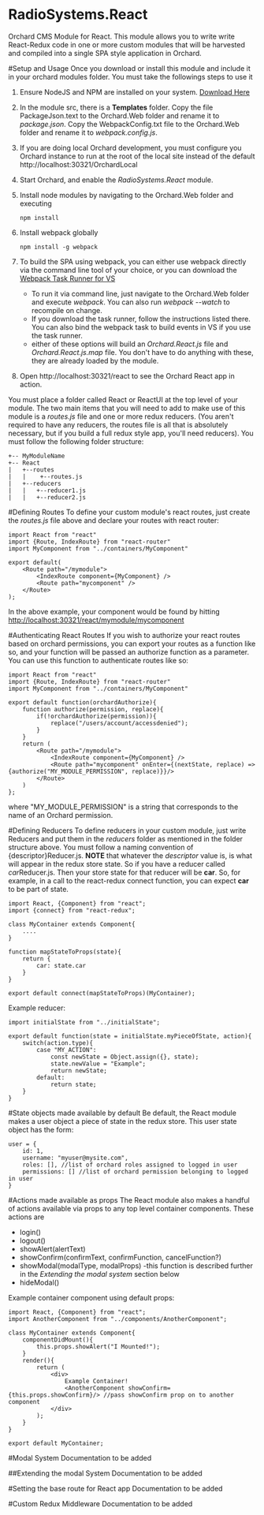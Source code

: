 # RadioSystems.React
Orchard CMS Module for React. This module allows you to write write React-Redux code in one or more custom modules that will be harvested and compiled into a single SPA style application in Orchard.

#Setup and Usage
Once you download or install this module and include it in your orchard modules folder. You must take the followings steps to use it

1. Ensure NodeJS and NPM are installed on your system. [Download Here](https://nodejs.org/en/)

2. In the module src, there is a **Templates** folder. Copy the file PackageJson.text to the Orchard.Web folder and rename it to *package.json*. Copy the WebpackConfig.txt file 
to the Orchard.Web folder and rename it to *webpack.config.js*.

3. If you are doing local Orchard development, you must configure you Orchard instance to run at the root of the local site instead of the default http://localhost:30321/OrchardLocal

3. Start Orchard, and enable the *RadioSystems.React* module.

4. Install node modules by navigating to the Orchard.Web folder and executing

    ```
    npm install
    ```

5. Install webpack globally
    ```
    npm install -g webpack
    ```

6. To build the SPA using webpack, you can either use webpack directly via the command line tool of your choice, or you can download the [Webpack Task Runner for VS](https://marketplace.visualstudio.com/items?itemName=MadsKristensen.WebPackTaskRunner)
   - To run it via command line, just navigate to the Orchard.Web folder and execute *webpack*. You can also run *webpack --watch* to recompile on change.
   - If you download the task runner, follow the instructions listed there. You can also bind the webpack task to build events in VS if you use the task runner.
   - either of these options will build an *Orchard.React.js* file and *Orchard.React.js.map* file. You don't have to do anything with these, they are already loaded by the module.

7. Open http://localhost:30321/react to see the Orchard React app in action.

You must place a folder called React or ReactUI at the top level of your module. The two main items that you will
need to add to make use of this module is a *routes.js* file and one or more redux reducers. (You aren't required to have any reducers, the routes file is all 
that is absolutely necessary, but if you build a full redux style app, you'll need reducers).
You must follow the following folder structure:

```
+-- MyModuleName
+-- React
|   +--routes
|   |    +--routes.js
|   +--reducers
|   |   +--reducer1.js
|   |   +--reducer2.js
```

#Defining Routes
To define your custom module's react routes, just create the *routes.js* file above and declare your routes with react router:

```
import React from "react"
import {Route, IndexRoute} from "react-router"
import MyComponent from "../containers/MyComponent"

export default(
    <Route path="/mymodule">
        <IndexRoute component={MyComponent} />
        <Route path="mycomponent" />
    </Route>
);
```
In the above example, your component would be found by hitting [http://localhost:30321/react/mymodule/mycomponent]()

#Authenticating React Routes
If you wish to authorize your react routes based on orchard permissions, you can export your routes as a function like so, and your function will be passed an authorize function as a parameter.
You can use this function to authenticate routes like so:

```
import React from "react"
import {Route, IndexRoute} from "react-router"
import MyComponent from "../containers/MyComponent"

export default function(orchardAuthorize){
    function authorize(permission, replace){
        if(!orchardAuthorize(permission)){
            replace("/users/account/accessdenied");
        }
    }
    return (
        <Route path="/mymodule">
            <IndexRoute component={MyComponent} />
            <Route path="mycomponent" onEnter={(nextState, replace) => {authorize("MY_MODULE_PERMISSION", replace)}}/>
        </Route>
    )
};
```
where "MY_MODULE_PERMISSION" is a string that corresponds to the name of an Orchard permission.

#Defining Reducers
To define reducers in your custom module, just write Reducers and put them in the *reducers* folder as mentioned in the folder structure above.  You must follow a naming convention of
{descriptor}Reducer.js. **NOTE** that whatever the *descriptor* value is, is what will appear in the redux store state. So if you have a reducer called *car*Reducer.js. Then your store state
for that reducer will be **car**. So, for example, in a call to the react-redux connect function, you can expect **car** to be part of state.

```
import React, {Component} from "react";
import {connect} from "react-redux";

class MyContainer extends Component{
    ....
}

function mapStateToProps(state){
    return {
        car: state.car
    }
}

export default connect(mapStateToProps)(MyContainer);
```

Example reducer:

```
import initialState from "../initialState";

export default function(state = initialState.myPieceOfState, action){
    switch(action.type){
        case "MY_ACTION":
            const newState = Object.assign({}, state);
            state.newValue = "Example";
            return newState;
        default:
            return state;
    }
}
```

#State objects made available by default
Be default, the React module makes a  user object a piece of state in the redux store. This user state object has the form: 

```
user = {
    id: 1,
    username: "myuser@mysite.com",
    roles: [], //list of orchard roles assigned to logged in user
    permissions: [] //list of orchard permission belonging to logged in user
}
```

#Actions made available as props
The React module also makes a handful of actions available via props to any top level container components. These actions are

- login()
- logout()
- showAlert(alertText)
- showConfirm(confirmText, confirmFunction, cancelFunction?)
- showModal(modalType, modalProps) 
    -this function is described further in the *Extending the modal system* section below
- hideModal()

Example container component using default props:

```
import React, {Component} from "react";
import AnotherComponent from "../components/AnotherComponent";

class MyContainer extends Component{
    componentDidMount(){
        this.props.showAlert("I Mounted!");
    }
    render(){
        return (
            <div>
                Example Container!
                <AnotherComponent showConfirm={this.props.showConfirm}/> //pass showConfirm prop on to another component
            </div>
        );
    }
}

export default MyContainer;
```

#Modal System
Documentation to be added

##Extending the modal System
Documentation to be added

#Setting the base route for React app
Documentation to be added

#Custom Redux Middleware
Documentation to be added